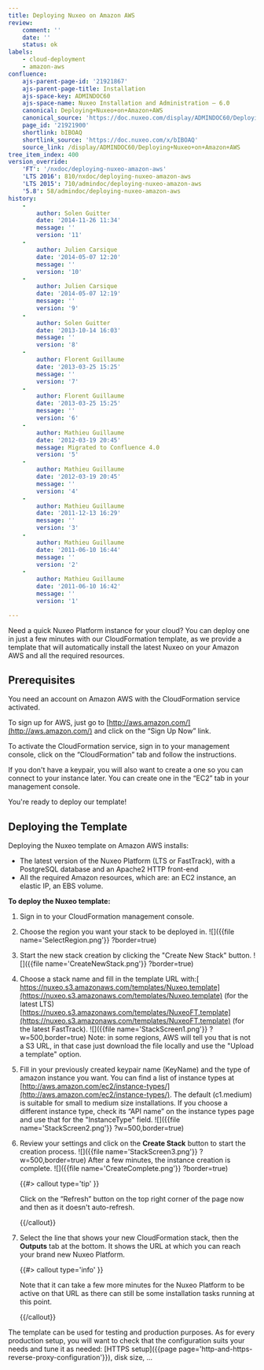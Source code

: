```yaml
---
title: Deploying Nuxeo on Amazon AWS
review:
    comment: ''
    date: ''
    status: ok
labels:
    - cloud-deployment
    - amazon-aws
confluence:
    ajs-parent-page-id: '21921867'
    ajs-parent-page-title: Installation
    ajs-space-key: ADMINDOC60
    ajs-space-name: Nuxeo Installation and Administration — 6.0
    canonical: Deploying+Nuxeo+on+Amazon+AWS
    canonical_source: 'https://doc.nuxeo.com/display/ADMINDOC60/Deploying+Nuxeo+on+Amazon+AWS'
    page_id: '21921900'
    shortlink: bIBOAQ
    shortlink_source: 'https://doc.nuxeo.com/x/bIBOAQ'
    source_link: /display/ADMINDOC60/Deploying+Nuxeo+on+Amazon+AWS
tree_item_index: 400
version_override:
    'FT': '/nxdoc/deploying-nuxeo-amazon-aws'
    'LTS 2016': 810/nxdoc/deploying-nuxeo-amazon-aws
    'LTS 2015': 710/admindoc/deploying-nuxeo-amazon-aws
    '5.8': 58/admindoc/deploying-nuxeo-amazon-aws
history:
    -
        author: Solen Guitter
        date: '2014-11-26 11:34'
        message: ''
        version: '11'
    -
        author: Julien Carsique
        date: '2014-05-07 12:20'
        message: ''
        version: '10'
    -
        author: Julien Carsique
        date: '2014-05-07 12:19'
        message: ''
        version: '9'
    -
        author: Solen Guitter
        date: '2013-10-14 16:03'
        message: ''
        version: '8'
    -
        author: Florent Guillaume
        date: '2013-03-25 15:25'
        message: ''
        version: '7'
    -
        author: Florent Guillaume
        date: '2013-03-25 15:25'
        message: ''
        version: '6'
    -
        author: Mathieu Guillaume
        date: '2012-03-19 20:45'
        message: Migrated to Confluence 4.0
        version: '5'
    -
        author: Mathieu Guillaume
        date: '2012-03-19 20:45'
        message: ''
        version: '4'
    -
        author: Mathieu Guillaume
        date: '2011-12-13 16:29'
        message: ''
        version: '3'
    -
        author: Mathieu Guillaume
        date: '2011-06-10 16:44'
        message: ''
        version: '2'
    -
        author: Mathieu Guillaume
        date: '2011-06-10 16:42'
        message: ''
        version: '1'

---
```

Need a quick Nuxeo Platform instance for your cloud? You can deploy one in just a few minutes with our CloudFormation template, as we provide a template that will automatically install the latest Nuxeo on your Amazon AWS and all the required resources.

## Prerequisites

You need an account on Amazon AWS with the CloudFormation service activated.

To sign up for AWS, just go to [http://aws.amazon.com/](http://aws.amazon.com/) and click on the &ldquo;Sign Up Now&rdquo; link.

To activate the CloudFormation service, sign in to your management console, click on the &ldquo;CloudFormation&rdquo; tab and follow the instructions.

If you don't have a keypair, you will also want to create a one so you can connect to your instance later. You can create one in the &ldquo;EC2&rdquo; tab in your management console.

You're ready to deploy our template!

## Deploying the Template

Deploying the Nuxeo template on Amazon AWS installs:

*   The latest version of the Nuxeo Platform (LTS or FastTrack), with a PostgreSQL database and an Apache2 HTTP front-end
*   All the required Amazon resources, which are: an EC2 instance, an elastic IP, an EBS volume.

**To deploy the Nuxeo template:**

1.  Sign in to your CloudFormation management console.
2.  Choose the region you want your stack to be deployed in.
    ![]({{file name='SelectRegion.png'}} ?border=true)
3.  Start the new stack creation by clicking the "Create New Stack" button.
    ![]({{file name='CreateNewStack.png'}} ?border=true)
4.  Choose a stack name and fill in the template URL with:[
    https://nuxeo.s3.amazonaws.com/templates/Nuxeo.template](https://nuxeo.s3.amazonaws.com/templates/Nuxeo.template) (for the latest LTS)
    [https://nuxeo.s3.amazonaws.com/templates/NuxeoFT.template](https://nuxeo.s3.amazonaws.com/templates/NuxeoFT.template) (for the latest FastTrack).
    ![]({{file name='StackScreen1.png'}} ?w=500,border=true)
    Note: in some regions, AWS will tell you that is not a S3 URL, in that case just download the file locally and use the "Upload a template" option.
5.  Fill in your previously created keypair name (KeyName) and the type of amazon instance you want.
    You can find a list of instance types at [http://aws.amazon.com/ec2/instance-types/](http://aws.amazon.com/ec2/instance-types/). The default (c1.medium) is suitable for small to medium size installations.
    If you choose a different instance type, check its &ldquo;API name&rdquo; on the instance types page and use that for the "InstanceType" field.
    ![]({{file name='StackScreen2.png'}} ?w=500,border=true)
6.  Review your settings and click on the **Create Stack** button to start the creation process.
    ![]({{file name='StackScreen3.png'}} ?w=500,border=true)
    After a few minutes, the instance creation is complete.
    ![]({{file name='CreateComplete.png'}} ?border=true)

    {{#> callout type='tip' }}

    Click on the &ldquo;Refresh&rdquo; button on the top right corner of the page now and then as it doesn't auto-refresh.

    {{/callout}}
7.  Select the line that shows your new CloudFormation stack, then the **Outputs** tab at the bottom.
    It shows the URL at which you can reach your brand new Nuxeo Platform.

    {{#> callout type='info' }}

    Note that it can take a few more minutes for the Nuxeo Platform to be active on that URL as there can still be some installation tasks running at this point.

    {{/callout}}

The template can be used for testing and production purposes. As for every production setup, you will want to check that the configuration suits your needs and tune it as needed: [HTTPS setup]({{page page='http-and-https-reverse-proxy-configuration'}}), disk size, ...
